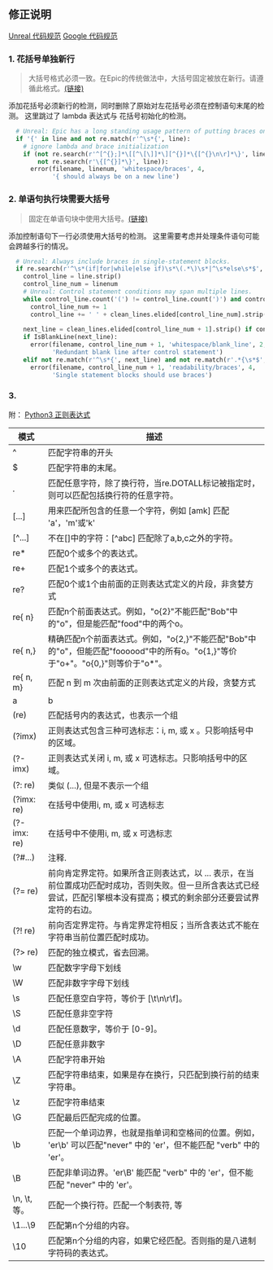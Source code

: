 ## 修正说明

[Unreal 代码规范](https://dev.epicgames.com/documentation/zh-cn/unreal-engine/epic-cplusplus-coding-standard-for-unreal-engine)
[Google 代码规范](https://zh-google-styleguide.readthedocs.io/en/latest/index.html)

### 1. 花括号单独新行

> 大括号格式必须一致。在Epic的传统做法中，大括号固定被放在新行。请遵循此格式。[(链接)](https://dev.epicgames.com/documentation/zh-cn/unreal-engine/epic-cplusplus-coding-standard-for-unreal-engine#%E5%A4%A7%E6%8B%AC%E5%8F%B7)

添加花括号必须新行的检测，同时删除了原始对左花括号必须在控制语句末尾的检测。
这里跳过了 lambda 表达式与 花括号初始化的检测。

```Python
  # Unreal: Epic has a long standing usage pattern of putting braces on a new line.
  if '{' in line and not re.match(r'^\s*{', line):
    # ignore lambda and brace initialization
    if (not re.search(r'^[^{};]*\[[^\[\]]*\][^{}]*\{[^{}\n\r]*\}', line) and
        not re.search(r'\{[^{}]*\}', line)):
      error(filename, linenum, 'whitespace/braces', 4,
            '{ should always be on a new line')
```

### 2. 单语句执行块需要大括号

> 固定在单语句块中使用大括号。[(链接)](https://dev.epicgames.com/documentation/zh-cn/unreal-engine/epic-cplusplus-coding-standard-for-unreal-engine#%E5%A4%A7%E6%8B%AC%E5%8F%B7)

添加控制语句下一行必须使用大括号的检测。
这里需要考虑并处理条件语句可能会跨越多行的情况。

```Python
  # Unreal: Always include braces in single-statement blocks.
  if re.search(r'^\s*(if|for|while|else if)\s*\(.*\)\s*|^\s*else\s*$', line):
    control_line = line.strip()
    control_line_num = linenum
    # Unreal: Control statement conditions may span multiple lines.
    while control_line.count('(') != control_line.count(')') and control_line_num + 1 < len(clean_lines.elided):
      control_line_num += 1
      control_line += ' ' + clean_lines.elided[control_line_num].strip()
    
    next_line = clean_lines.elided[control_line_num + 1].strip() if control_line_num + 1 < len(clean_lines.elided) else ''
    if IsBlankLine(next_line):
      error(filename, control_line_num + 1, 'whitespace/blank_line', 2,
            'Redundant blank line after control statement')
    elif not re.match(r'^\s*{', next_line) and not re.match(r'.*{\s*$', control_line):
      error(filename, control_line_num + 1, 'readability/braces', 4,
            'Single statement blocks should use braces')
```

### 3. 



附：
[Python3 正则表达式](https://www.runoob.com/python3/python3-reg-expressions.html)

| 模式         | 描述                                                                                                                                                                      |
| ------------ | ------------------------------------------------------------------------------------------------------------------------------------------------------------------------- |
| ^            | 匹配字符串的开头                                                                                                                                                          |
| $            | 匹配字符串的末尾。                                                                                                                                                        |
| .            | 匹配任意字符，除了换行符，当re.DOTALL标记被指定时，则可以匹配包括换行符的任意字符。                                                                                       |
| [...]        | 用来匹配所包含的任意一个字符，例如 [amk] 匹配 'a'，'m'或'k'                                                                                                               |
| [^...]       | 不在[]中的字符：[^abc] 匹配除了a,b,c之外的字符。                                                                                                                          |
| re*          | 匹配0个或多个的表达式。                                                                                                                                                   |
| re+          | 匹配1个或多个的表达式。                                                                                                                                                   |
| re?          | 匹配0个或1个由前面的正则表达式定义的片段，非贪婪方式                                                                                                                      |
| re{ n}       | 匹配n个前面表达式。例如，"o{2}"不能匹配"Bob"中的"o"，但是能匹配"food"中的两个o。                                                                                          |
| re{ n,}      | 精确匹配n个前面表达式。例如，"o{2,}"不能匹配"Bob"中的"o"，但能匹配"foooood"中的所有o。"o{1,}"等价于"o+"。"o{0,}"则等价于"o*"。                                            |
| re{ n, m}    | 匹配 n 到 m 次由前面的正则表达式定义的片段，贪婪方式                                                                                                                      |
| a            | b                                                                                                                                                                         |
| (re)         | 匹配括号内的表达式，也表示一个组                                                                                                                                          |
| (?imx)       | 正则表达式包含三种可选标志：i, m, 或 x 。只影响括号中的区域。                                                                                                             |
| (?-imx)      | 正则表达式关闭 i, m, 或 x 可选标志。只影响括号中的区域。                                                                                                                  |
| (?: re)      | 类似 (...), 但是不表示一个组                                                                                                                                              |
| (?imx: re)   | 在括号中使用i, m, 或 x 可选标志                                                                                                                                           |
| (?-imx: re)  | 在括号中不使用i, m, 或 x 可选标志                                                                                                                                         |
| (?#...)      | 注释.                                                                                                                                                                     |
| (?= re)      | 前向肯定界定符。如果所含正则表达式，以 ... 表示，在当前位置成功匹配时成功，否则失败。但一旦所含表达式已经尝试，匹配引擎根本没有提高；模式的剩余部分还要尝试界定符的右边。 |
| (?! re)      | 前向否定界定符。与肯定界定符相反；当所含表达式不能在字符串当前位置匹配时成功。                                                                                            |
| (?> re)      | 匹配的独立模式，省去回溯。                                                                                                                                                |
| \w           | 匹配数字字母下划线                                                                                                                                                        |
| \W           | 匹配非数字字母下划线                                                                                                                                                      |
| \s           | 匹配任意空白字符，等价于 [\t\n\r\f]。                                                                                                                                     |
| \S           | 匹配任意非空字符                                                                                                                                                          |
| \d           | 匹配任意数字，等价于 [0-9]。                                                                                                                                              |
| \D           | 匹配任意非数字                                                                                                                                                            |
| \A           | 匹配字符串开始                                                                                                                                                            |
| \Z           | 匹配字符串结束，如果是存在换行，只匹配到换行前的结束字符串。                                                                                                              |
| \z           | 匹配字符串结束                                                                                                                                                            |
| \G           | 匹配最后匹配完成的位置。                                                                                                                                                  |
| \b           | 匹配一个单词边界，也就是指单词和空格间的位置。例如， 'er\b' 可以匹配"never" 中的 'er'，但不能匹配 "verb" 中的 'er'。                                                      |
| \B           | 匹配非单词边界。'er\B' 能匹配 "verb" 中的 'er'，但不能匹配 "never" 中的 'er'。                                                                                            |
| \n, \t, 等。 | 匹配一个换行符。匹配一个制表符, 等                                                                                                                                        |
| \1...\9      | 匹配第n个分组的内容。                                                                                                                                                     |
| \10          | 匹配第n个分组的内容，如果它经匹配。否则指的是八进制字符码的表达式。                                                                                                       |
